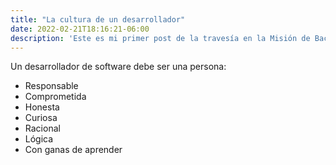```yaml
---
title: "La cultura de un desarrollador"
date: 2022-02-21T18:16:21-06:00
description: 'Este es mi primer post de la travesía en la Misión de Backend con Node JS de Launch X.'
---
```


Un desarrollador de software debe ser una persona:
- Responsable
- Comprometida
- Honesta
- Curiosa
- Racional
- Lógica
- Con ganas de aprender
